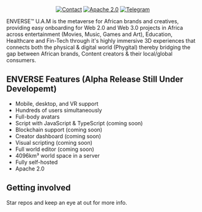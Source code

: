 <p align="center">
    <a href="https://enftr.io/#contact"><img alt="Contact" src="https://img.shields.io/badge/Team-Contact-green"></a>
    <a href="https://www.apache.org/licenses/LICENSE-2.0"><img alt="Apache 2.0" src="https://img.shields.io/badge/license-Apache--2.0-%230A7BBB?style=flat"></a>
    <a href="https://t.me/enversemetaverse"><img alt="Telegram" src="https://img.shields.io/badge/Telegram-Members%20395-blue"></a>
</p>

ENVERSE™ U.A.M is the metaverse for African brands and creatives, providing easy onboarding for Web 2.0 and Web 3.0 projects in Africa across entertainment (Movies, Music, Games and Art), Education, Healthcare and Fin-Tech through it's highly immersive 3D experiences that connects both the physical & digital world (Phygital) thereby bridging the gap between African brands, Content creators & their local/global consumers.

## ENVERSE Features (Alpha Release Still Under Developemt)

- Mobile, desktop, and VR support
- Hundreds of users simultaneously
- Full-body avatars
- Script with JavaScript & TypeScript (coming soon)
- Blockchain support (coming soon)
- Creator dashboard (coming soon)
- Visual scripting (coming soon)
- Full world editor (coming soon)
- 4096km³ world space in a server
- Fully self-hosted
- Apache 2.0

## Getting involved 
Star repos and keep an eye at out for more info.

